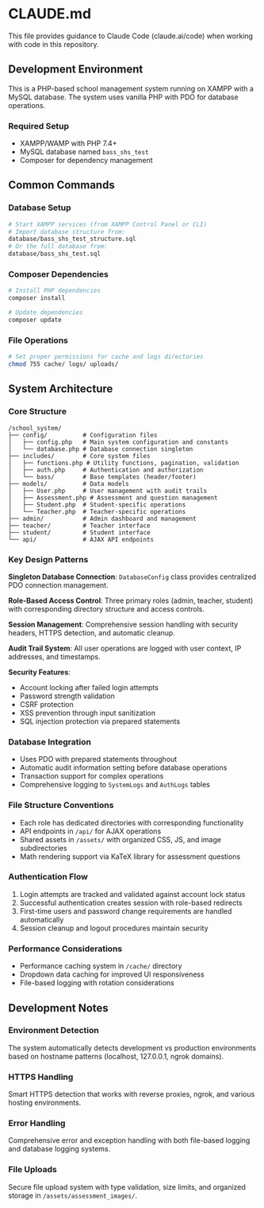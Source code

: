 # CLAUDE.md

This file provides guidance to Claude Code (claude.ai/code) when working with code in this repository.

## Development Environment

This is a PHP-based school management system running on XAMPP with a MySQL database. The system uses vanilla PHP with PDO for database operations.

### Required Setup
- XAMPP/WAMP with PHP 7.4+
- MySQL database named `bass_shs_test`
- Composer for dependency management

## Common Commands

### Database Setup
```bash
# Start XAMPP services (from XAMPP Control Panel or CLI)
# Import database structure from:
database/bass_shs_test_structure.sql
# Or the full database from:
database/bass_shs_test.sql
```

### Composer Dependencies
```bash
# Install PHP dependencies
composer install

# Update dependencies
composer update
```

### File Operations
```bash
# Set proper permissions for cache and logs directories
chmod 755 cache/ logs/ uploads/
```

## System Architecture

### Core Structure
```
/school_system/
├── config/          # Configuration files
│   ├── config.php   # Main system configuration and constants
│   └── database.php # Database connection singleton
├── includes/        # Core system files
│   ├── functions.php # Utility functions, pagination, validation
│   ├── auth.php     # Authentication and authorization
│   └── bass/        # Base templates (header/footer)
├── models/          # Data models
│   ├── User.php     # User management with audit trails
│   ├── Assessment.php # Assessment and question management
│   ├── Student.php  # Student-specific operations
│   └── Teacher.php  # Teacher-specific operations
├── admin/           # Admin dashboard and management
├── teacher/         # Teacher interface
├── student/         # Student interface
└── api/             # AJAX API endpoints
```

### Key Design Patterns

**Singleton Database Connection**: `DatabaseConfig` class provides centralized PDO connection management.

**Role-Based Access Control**: Three primary roles (admin, teacher, student) with corresponding directory structure and access controls.

**Session Management**: Comprehensive session handling with security headers, HTTPS detection, and automatic cleanup.

**Audit Trail System**: All user operations are logged with user context, IP addresses, and timestamps.

**Security Features**:
- Account locking after failed login attempts
- Password strength validation
- CSRF protection
- XSS prevention through input sanitization
- SQL injection protection via prepared statements

### Database Integration
- Uses PDO with prepared statements throughout
- Automatic audit information setting before database operations
- Transaction support for complex operations
- Comprehensive logging to `SystemLogs` and `AuthLogs` tables

### File Structure Conventions
- Each role has dedicated directories with corresponding functionality
- API endpoints in `/api/` for AJAX operations
- Shared assets in `/assets/` with organized CSS, JS, and image subdirectories
- Math rendering support via KaTeX library for assessment questions

### Authentication Flow
1. Login attempts are tracked and validated against account lock status
2. Successful authentication creates session with role-based redirects
3. First-time users and password change requirements are handled automatically
4. Session cleanup and logout procedures maintain security

### Performance Considerations
- Performance caching system in `/cache/` directory
- Dropdown data caching for improved UI responsiveness
- File-based logging with rotation considerations

## Development Notes

### Environment Detection
The system automatically detects development vs production environments based on hostname patterns (localhost, 127.0.0.1, ngrok domains).

### HTTPS Handling
Smart HTTPS detection that works with reverse proxies, ngrok, and various hosting environments.

### Error Handling
Comprehensive error and exception handling with both file-based logging and database logging systems.

### File Uploads
Secure file upload system with type validation, size limits, and organized storage in `/assets/assessment_images/`.